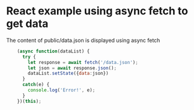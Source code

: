 # React example using async fetch to get data

The content of public/data.json is displayed using async fetch

````javascript
    (async function(dataList) {
      try {
        let response = await fetch('/data.json');
        let json = await response.json();
        dataList.setState({data:json})
      }
      catch(e) {
        console.log('Error!', e);
      }
    })(this);

````
